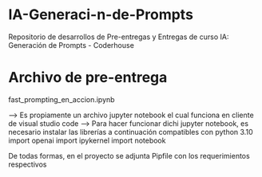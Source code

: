 # IA-Generaci-n-de-Prompts
Repositorio de desarrollos de Pre-entregas y Entregas de curso IA: Generación de Prompts - Coderhouse

# Archivo de pre-entrega
fast_prompting_en_accion.ipynb

--> Es propiamente un archivo jupyter notebook el cual funciona en cliente de visual studio code
--> Para hacer funcionar dichi jupyter notebook, es necesario instalar las librerías a continuación compatibles con python 3.10
import openai
import ipykernel
import notebook

De todas formas, en el proyecto se adjunta Pipfile con los requerimientos respectivos